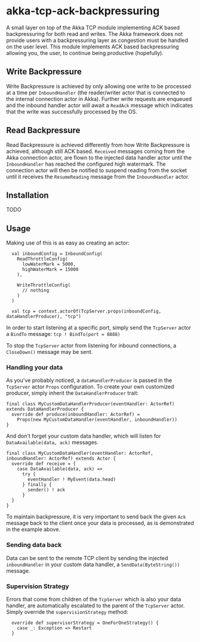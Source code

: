 # akka-tcp-ack-backpressuring
A small layer on top of the Akka TCP module implementing ACK based backpressuring for both read and writes. The Akka framework does not provide users with a backpressuring layer as congestion must be handled on the user level. This module implements ACK based backpressuring allowing you, the user, to continue being productive (hopefully).

## Write Backpressure
Write Backpressure is achieved by only allowing one write to be processed at a time per `InboundHandler` (the reader/writer actor that is connected to the internal connection actor in Akka). Further write requests are enqueued and the inbound handler actor will await a `ReadAck` message which indicates that the write was successfully processed by the OS.

## Read Backpressure
Read Backpressure is achieved differently from how Write Backpressure is achieved, although still ACK based. `Received` messages coming from the Akka connection actor, are flown to the injected data handler actor until the `InboundHandler` has reached the configured high watermark. The connection actor will then be notified to suspend reading from the socket until it receives the `ResumeReading` message from the `InboundHandler` actor.

## Installation
TODO

## Usage
Making use of this is as easy as creating an actor:

```
  val inboundConfig = InboundConfig(
    ReadThrottleConfig(
      lowWaterMark = 5000,
      highWaterMark = 15000
    ),

    WriteThrottleConfig(
      // nothing
    )
  )

  val tcp = context.actorOf(TcpServer.props(inboundConfig, dataHandlerProducer), "tcp")
```

In order to start listening at a specific port, simply send the `TcpServer` actor a `BindTo` message:
`tcp ! BindTo(port = 8888)`

To stop the `TcpServer` actor from listening for inbound connections, a `CloseDown()` message may be sent.

### Handling your data
As you've probably noticed, a `dataHandlerProducer` is passed in the `TcpServer` actor `Props` configuration. To create your own customized producer, simply inherit the `DataHandlerProducer` trait:

```
final class MyCustomDataHandlerProducer(eventHandler: ActorRef) extends DataHandlerProducer {
  override def produce(inboundHandler: ActorRef) =
    Props(new MyCustomDataHandler(eventHandler, inboundHandler))
}
```

And don't forget your custom data handler, which will listen for `DataAvailable(data, ack)` messages.

```
final class MyCustomDataHandler(eventHandler: ActorRef, inboundHandler: ActorRef) extends Actor {
  override def receive = {
    case DataAvailable(data, ack) =>
      try {
        eventHandler ! MyEvent(data.head)
      } finally {
        sender() ! ack
      }
  }
}
```

To maintain backpressure, it is very important to send back the given `Ack` message back to the client once your data is processed, as is demonstrated in the example above.

### Sending data back
Data can be sent to the remote TCP client by sending the injected `inboundHandler` in your custom data handler, a `SendData(ByteString())` message.

### Supervision Strategy
Errors that come from children of the `TcpServer` which is also your data handler, are automatically escalated to the parent of the `TcpServer` actor. Simply override the `supervisionStrategy` method:

```
  override def supervisorStrategy = OneForOneStrategy() {
    case _: Exception => Restart
  }
```
